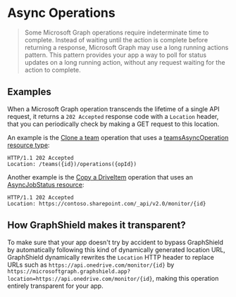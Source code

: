 # Async Operations
> Some Microsoft Graph operations require indeterminate time to complete. Instead of waiting until the action is complete before returning a response, Microsoft Graph may use a long running actions pattern. This pattern provides your app a way to poll for status updates on a long running action, without any request waiting for the action to complete.

## Examples
When a Microsoft Graph operation transcends the lifetime of a single API request, it returns a `202 Accepted` response code with a `Location` header, that you can periodically check by making a GET request to this location.

An example is the [Clone a team](https://docs.microsoft.com/en-us/graph/api/team-clone) operation that uses a [teamsAsyncOperation resource type](https://docs.microsoft.com/en-us/graph/api/resources/teamsasyncoperation):

```HTTP
HTTP/1.1 202 Accepted
Location: /teams({id})/operations({opId})
```

Another example is the [Copy a DriveItem](https://docs.microsoft.com/en-us/graph/api/driveitem-copy) operation that uses an [AsyncJobStatus resource](https://docs.microsoft.com/en-us/graph/api/resources/asyncjobstatus):

```HTTP
HTTP/1.1 202 Accepted
Location: https://contoso.sharepoint.com/_api/v2.0/monitor/{id}
```

## How GraphShield makes it transparent?
To make sure that your app doesn't try by accident to bypass GraphShield by automatically following this kind of dynamically generated location URL, GraphShield dynamically rewrites the `Location` HTTP header to replace URLs such as `https://api.onedrive.com/monitor/{id}` by `https://microsoftgraph.graphshield.app?location=https://api.onedrive.com/monitor/{id}`, making this operation entirely transparent for your app.
